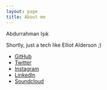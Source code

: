 ```yaml
---
layout: page
title: About me
---
```


Abdurrahman Işık

Shortly, just a tech like Elliot Alderson ;)

* [GitHub](http://github.com/abdurrahman)
* [Twitter](https://twitter.com/xJason21)
* [Instagram](https://instagram.com/xJason21)
* [LinkedIn](https://www.linkedin.com/in/isikabdurrahman)
* [Soundcloud](https://soundcloud.com/xJason21)
